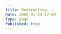 ```yaml
---
title: Redirecting...
Date: 2000-01-24 17:00
Type: page
Published: true
---
```


<script type="text/javascript">
	var theAddress = "http://lawrenceting.tk/automator-workflows/"
	document.write("Redirecting to " + theAddress);
	window.location = theAddress
</script>